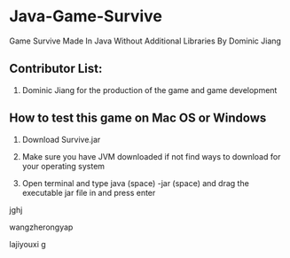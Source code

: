 # Java-Game-Survive
Game Survive Made In Java Without Additional Libraries By Dominic Jiang

## Contributor List:

1. Dominic Jiang for the production of the game and game development

## How to test this game on Mac OS or Windows

1. Download Survive.jar 

2. Make sure you have JVM downloaded if not find ways to download for your operating system

3. Open terminal and type java (space) -jar (space) and drag the executable jar file in and press enter 

jghj

wangzherongyap

lajiyouxi
g
